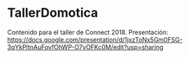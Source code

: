 # TallerDomotica
Contenido para el taller de Connect 2018. 
Presentación: https://docs.google.com/presentation/d/1jxzToNx5Gm0FSG-3qYkPltnAuFovfOhWP-O7vOFKc0M/edit?usp=sharing

